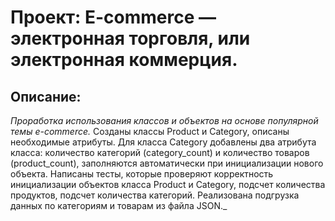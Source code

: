 # Проект: E-commerce  — электронная торговля, или электронная коммерция. 

## Описание:
_Проработка использования классов и объектов на основе популярной темы e-commerce._
Созданы классы Product и Category, описаны необходимые атрибуты. Для класса Category добавлены два атрибута класса: 
количество категорий (category_count) и количество товаров (product_count), заполняются автоматически при 
инициализации нового объекта. Написаны тесты, которые проверяют корректность инициализации объектов класса Product 
и Category, подсчет количества продуктов, подсчет количества категорий.
Реализована подгрузка данных по категориям и товарам из файла JSON._